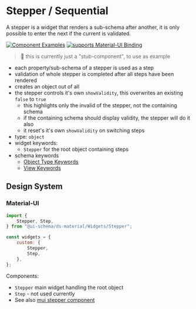 # Stepper / Sequential

A stepper is a widget that renders a sub-schema after another, it is only possible to enter the next if the current is validated.

[![Component Examples](https://img.shields.io/badge/Examples-green?labelColor=1d3d39&color=1a6754&logoColor=ffffff&style=flat-square&logo=plex)](#demo-ui-generator) [![supports Material-UI Binding](https://img.shields.io/badge/Material-green?labelColor=1a237e&color=0d47a1&logoColor=ffffff&style=flat-square&logo=mui)](#material-ui)

> 🚧 this is currently just a "stub-component", to use as example

- each property/sub-schema of a stepper is used as a step
- validation of whole stepper is completed after all steps have been rendered
- creates an object out of all
- the stepper controls it's own `showValidity`, this overwrites an existing `false` to `true`
    - this highlights only the invalid of the stepper, not the containing schema
    - if the containing schema should display validity, the stepper will do it also
    - it reset's it's own `showValidity` on switching steps
- type: `object`
- widget keywords:
    - `Stepper` for the root object containing steps
- schema keywords
    - [Object Type Keywords](/docs/schema#type-object)
    - [View Keywords](/docs/schema#view-keyword)

## Design System

### Material-UI

```js
import {
    Stepper, Step,
} from "@ui-schema/ds-material/Widgets/Stepper";

const widgets = {
    custom: {
        Stepper,
        Step,
    },
};
```

Components:

- `Stepper` main widget handling the root object
- `Step` - not used currently
- See also [mui stepper component](https://material-ui.com/components/steppers/)
